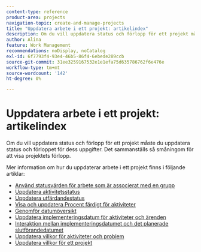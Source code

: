 ```yaml
---
content-type: reference
product-area: projects
navigation-topic: create-and-manage-projects
title: "Uppdatera arbete i ett projekt: artikelindex"
description: Om du vill uppdatera status och förlopp för ett projekt måste du uppdatera status och förloppet för dess uppgifter. Det sammanställs så småningom för att visa projektets förlopp.
author: Alina
feature: Work Management
recommendations: noDisplay, noCatalog
exl-id: 6f7793f4-93e4-46b5-86f4-6ebede289ccb
source-git-commit: 31ee3259167532e1e1efa75d635786762f6e476e
workflow-type: tm+mt
source-wordcount: '142'
ht-degree: 0%

---
```


# Uppdatera arbete i ett projekt: artikelindex

<!--Audited: 01/2024-->

Om du vill uppdatera status och förlopp för ett projekt måste du uppdatera status och förloppet för dess uppgifter. Det sammanställs så småningom för att visa projektets förlopp.

Mer information om hur du uppdaterar arbete i ett projekt finns i följande artiklar:

* [Använd statusvärden för arbete som är associerat med en grupp](../../../manage-work/projects/updating-work-in-a-project/apply-custom-status-work-assigned-to-group.md)
* [Uppdatera aktivitetsstatus](../../../manage-work/projects/updating-work-in-a-project/update-task-status.md)
* [Uppdatera utfärdandestatus](../../../manage-work/projects/updating-work-in-a-project/update-issue-status.md)
* [Visa och uppdatera Procent färdigt för aktiviteter](../../../manage-work/projects/updating-work-in-a-project/view-update-percent-complete-for-tasks.md)
* [Genomför datumöversikt](../../../manage-work/projects/updating-work-in-a-project/overview-of-commit-dates.md)
* [Uppdatera implementeringsdatum för aktiviteter och ärenden](../../../manage-work/projects/updating-work-in-a-project/update-commit-date-on-tasks-and-issues.md)
* [Interaktion mellan implementeringsdatumet och det planerade slutförandedatumet](../../../manage-work/projects/updating-work-in-a-project/interactions-between-commit-and-planned-completion-dates.md)
* [Uppdatera villkor för aktiviteter och problem](../../../manage-work/projects/updating-work-in-a-project/update-condition-for-tasks-and-issues.md)
* [Uppdatera villkor för ett projekt](../../../manage-work/projects/updating-work-in-a-project/update-condition-on-project.md)
